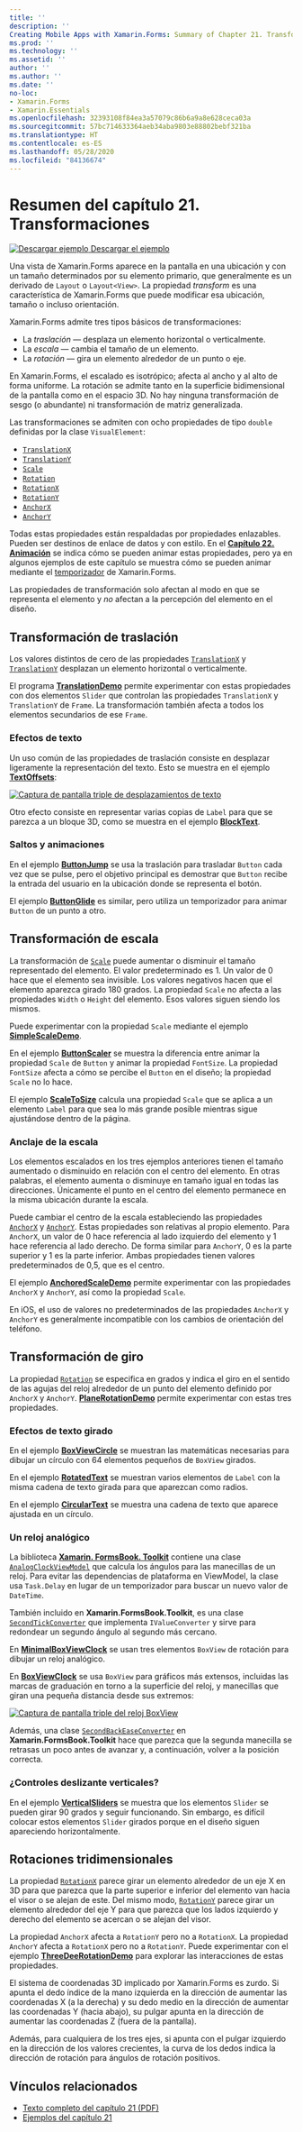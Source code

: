 ```yaml
---
title: ''
description: ''
Creating Mobile Apps with Xamarin.Forms: Summary of Chapter 21. Transforms''
ms.prod: ''
ms.technology: ''
ms.assetid: ''
author: ''
ms.author: ''
ms.date: ''
no-loc:
- Xamarin.Forms
- Xamarin.Essentials
ms.openlocfilehash: 32393108f84ea3a57079c86b6a9a8e628ceca03a
ms.sourcegitcommit: 57bc714633364aeb34aba9803e88802bebf321ba
ms.translationtype: HT
ms.contentlocale: es-ES
ms.lasthandoff: 05/28/2020
ms.locfileid: "84136674"
---
```

# <a name="summary-of-chapter-21-transforms"></a>Resumen del capítulo 21. Transformaciones

[![Descargar ejemplo](~/media/shared/download.png) Descargar el ejemplo](https://github.com/xamarin/xamarin-forms-book-samples/tree/master/Chapter21)

Una vista de Xamarin.Forms aparece en la pantalla en una ubicación y con un tamaño determinados por su elemento primario, que generalmente es un derivado de `Layout` o `Layout<View>`. La propiedad *transform* es una característica de Xamarin.Forms que puede modificar esa ubicación, tamaño o incluso orientación.

Xamarin.Forms admite tres tipos básicos de transformaciones:

- La *traslación* &mdash; desplaza un elemento horizontal o verticalmente.
- La *escala* &mdash; cambia el tamaño de un elemento.
- La *rotación* &mdash; gira un elemento alrededor de un punto o eje.

En Xamarin.Forms, el escalado es isotrópico; afecta al ancho y al alto de forma uniforme. La rotación se admite tanto en la superficie bidimensional de la pantalla como en el espacio 3D. No hay ninguna transformación de sesgo (o abundante) ni transformación de matriz generalizada.

Las transformaciones se admiten con ocho propiedades de tipo `double` definidas por la clase `VisualElement`:

- [`TranslationX`](xref:Xamarin.Forms.VisualElement.TranslationX)
- [`TranslationY`](xref:Xamarin.Forms.VisualElement.TranslationY)
- [`Scale`](xref:Xamarin.Forms.VisualElement.Scale)
- [`Rotation`](xref:Xamarin.Forms.VisualElement.Rotation)
- [`RotationX`](xref:Xamarin.Forms.VisualElement.RotationX)
- [`RotationY`](xref:Xamarin.Forms.VisualElement.RotationY)
- [`AnchorX`](xref:Xamarin.Forms.VisualElement.AnchorX)
- [`AnchorY`](xref:Xamarin.Forms.VisualElement.AnchorY)

Todas estas propiedades están respaldadas por propiedades enlazables. Pueden ser destinos de enlace de datos y con estilo. En el [**Capítulo 22. Animación**](~/xamarin-forms/creating-mobile-apps-xamarin-forms/summaries/chapter22.md) se indica cómo se pueden animar estas propiedades, pero ya en algunos ejemplos de este capítulo se muestra cómo se pueden animar mediante el [temporizador](~/xamarin-forms/platform/device.md#devicestarttimer) de Xamarin.Forms.

Las propiedades de transformación solo afectan al modo en que se representa el elemento y *no* afectan a la percepción del elemento en el diseño.

## <a name="the-translation-transform"></a>Transformación de traslación

Los valores distintos de cero de las propiedades [`TranslationX`](xref:Xamarin.Forms.VisualElement.TranslationX) y [`TranslationY`](xref:Xamarin.Forms.VisualElement.TranslationY) desplazan un elemento horizontal o verticalmente.

El programa [**TranslationDemo**](https://github.com/xamarin/xamarin-forms-book-samples/tree/master/Chapter21/TranslationDemo) permite experimentar con estas propiedades con dos elementos `Slider` que controlan las propiedades `TranslationX` y `TranslationY` de `Frame`. La transformación también afecta a todos los elementos secundarios de ese `Frame`.

### <a name="text-effects"></a>Efectos de texto

Un uso común de las propiedades de traslación consiste en desplazar ligeramente la representación del texto. Esto se muestra en el ejemplo [**TextOffsets**](https://github.com/xamarin/xamarin-forms-book-samples/tree/master/Chapter21/TextOffsets):

[![Captura de pantalla triple de desplazamientos de texto](images/ch21fg03-small.png "Desplazamientos de texto")](images/ch21fg03-large.png#lightbox "Desplazamientos de texto")

Otro efecto consiste en representar varias copias de `Label` para que se parezca a un bloque 3D, como se muestra en el ejemplo [**BlockText**](https://github.com/xamarin/xamarin-forms-book-samples/tree/master/Chapter21/BlockText).

### <a name="jumps-and-animations"></a>Saltos y animaciones

En el ejemplo [**ButtonJump**](https://github.com/xamarin/xamarin-forms-book-samples/tree/master/Chapter21/ButtonJump) se usa la traslación para trasladar `Button` cada vez que se pulse, pero el objetivo principal es demostrar que `Button` recibe la entrada del usuario en la ubicación donde se representa el botón.

El ejemplo [**ButtonGlide**](https://github.com/xamarin/xamarin-forms-book-samples/tree/master/Chapter21/ButtonGlide) es similar, pero utiliza un temporizador para animar `Button` de un punto a otro.

## <a name="the-scale-transform"></a>Transformación de escala

La transformación de [`Scale`](xref:Xamarin.Forms.VisualElement.Scale) puede aumentar o disminuir el tamaño representado del elemento. El valor predeterminado es 1. Un valor de 0 hace que el elemento sea invisible. Los valores negativos hacen que el elemento aparezca girado 180 grados. La propiedad `Scale` no afecta a las propiedades `Width` o `Height` del elemento. Esos valores siguen siendo los mismos.

Puede experimentar con la propiedad `Scale` mediante el ejemplo [**SimpleScaleDemo**](https://github.com/xamarin/xamarin-forms-book-samples/tree/master/Chapter21/SimpleScaleDemo).

En el ejemplo [**ButtonScaler**](https://github.com/xamarin/xamarin-forms-book-samples/tree/master/Chapter21/ButtonScaler) se muestra la diferencia entre animar la propiedad `Scale` de `Button` y animar la propiedad `FontSize`. La propiedad `FontSize` afecta a cómo se percibe el `Button` en el diseño; la propiedad `Scale` no lo hace.

El ejemplo [**ScaleToSize**](https://github.com/xamarin/xamarin-forms-book-samples/tree/master/Chapter21/ScaleToSize) calcula una propiedad `Scale` que se aplica a un elemento `Label` para que sea lo más grande posible mientras sigue ajustándose dentro de la página.

### <a name="anchoring-the-scale"></a>Anclaje de la escala

Los elementos escalados en los tres ejemplos anteriores tienen el tamaño aumentado o disminuido en relación con el centro del elemento. En otras palabras, el elemento aumenta o disminuye en tamaño igual en todas las direcciones. Únicamente el punto en el centro del elemento permanece en la misma ubicación durante la escala.

Puede cambiar el centro de la escala estableciendo las propiedades [`AnchorX`](xref:Xamarin.Forms.VisualElement.AnchorX) y [`AnchorY`](xref:Xamarin.Forms.VisualElement.AnchorY). Estas propiedades son relativas al propio elemento. Para `AnchorX`, un valor de 0 hace referencia al lado izquierdo del elemento y 1 hace referencia al lado derecho. De forma similar para `AnchorY`, 0 es la parte superior y 1 es la parte inferior. Ambas propiedades tienen valores predeterminados de 0,5, que es el centro.

El ejemplo [**AnchoredScaleDemo**](https://github.com/xamarin/xamarin-forms-book-samples/tree/master/Chapter21/AnchoredScaleDemo) permite experimentar con las propiedades `AnchorX` y `AnchorY`, así como la propiedad `Scale`.

En iOS, el uso de valores no predeterminados de las propiedades `AnchorX` y `AnchorY` es generalmente incompatible con los cambios de orientación del teléfono.

## <a name="the-rotation-transform"></a>Transformación de giro

La propiedad [`Rotation`](xref:Xamarin.Forms.VisualElement.Rotation) se especifica en grados y indica el giro en el sentido de las agujas del reloj alrededor de un punto del elemento definido por `AnchorX` y `AnchorY`. [**PlaneRotationDemo**](https://github.com/xamarin/xamarin-forms-book-samples/tree/master/Chapter21/PlaneRotationDemo) permite experimentar con estas tres propiedades.

### <a name="rotated-text-effects"></a>Efectos de texto girado

En el ejemplo [**BoxViewCircle**](https://github.com/xamarin/xamarin-forms-book-samples/tree/master/Chapter21/BoxViewCircle) se muestran las matemáticas necesarias para dibujar un círculo con 64 elementos pequeños de `BoxView` girados.

En el ejemplo [**RotatedText**](https://github.com/xamarin/xamarin-forms-book-samples/tree/master/Chapter21/RotatedText) se muestran varios elementos de `Label` con la misma cadena de texto girada para que aparezcan como radios.

En el ejemplo [**CircularText**](https://github.com/xamarin/xamarin-forms-book-samples/tree/master/Chapter21/CircularText) se muestra una cadena de texto que aparece ajustada en un círculo.

### <a name="an-analog-clock"></a>Un reloj analógico

La biblioteca [**Xamarin. FormsBook. Toolkit**](https://github.com/xamarin/xamarin-forms-book-samples/tree/master/Libraries/Xamarin.FormsBook.Toolkit) contiene una clase [`AnalogClockViewModel`](https://github.com/xamarin/xamarin-forms-book-samples/blob/master/Libraries/Xamarin.FormsBook.Toolkit/Xamarin.FormsBook.Toolkit/AnalogClockViewModel.cs) que calcula los ángulos para las manecillas de un reloj. Para evitar las dependencias de plataforma en ViewModel, la clase usa `Task.Delay` en lugar de un temporizador para buscar un nuevo valor de `DateTime`.

También incluido en **Xamarin.FormsBook.Toolkit**, es una clase [`SecondTickConverter`](https://github.com/xamarin/xamarin-forms-book-samples/blob/master/Libraries/Xamarin.FormsBook.Toolkit/Xamarin.FormsBook.Toolkit/SecondTickConverter.cs) que implementa `IValueConverter` y sirve para redondear un segundo ángulo al segundo más cercano.

En [**MinimalBoxViewClock**](https://github.com/xamarin/xamarin-forms-book-samples/tree/master/Chapter21/MinimalBoxViewClock) se usan tres elementos `BoxView` de rotación para dibujar un reloj analógico.

En [**BoxViewClock**](https://github.com/xamarin/xamarin-forms-book-samples/tree/master/Chapter21/BoxViewClock) se usa `BoxView` para gráficos más extensos, incluidas las marcas de graduación en torno a la superficie del reloj, y manecillas que giran una pequeña distancia desde sus extremos:

[![Captura de pantalla triple del reloj BoxView](images/ch21fg17-small.png "Superficie del reloj analógico")](images/ch21fg17-large.png#lightbox "Superficie del reloj analógico")

Además, una clase [`SecondBackEaseConverter`](https://github.com/xamarin/xamarin-forms-book-samples/blob/master/Libraries/Xamarin.FormsBook.Toolkit/Xamarin.FormsBook.Toolkit/SecondBackEaseConverter.cs) en **Xamarin.FormsBook.Toolkit** hace que parezca que la segunda manecilla se retrasas un poco antes de avanzar y, a continuación, volver a la posición correcta.

### <a name="vertical-sliders"></a>¿Controles deslizante verticales?

En el ejemplo [**VerticalSliders**](https://github.com/xamarin/xamarin-forms-book-samples/tree/master/Chapter21/VerticalSliders) se muestra que los elementos `Slider` se pueden girar 90 grados y seguir funcionando. Sin embargo, es difícil colocar estos elementos `Slider` girados porque en el diseño siguen apareciendo horizontalmente.

## <a name="3d-ish-rotations"></a>Rotaciones tridimensionales

La propiedad [`RotationX`](xref:Xamarin.Forms.VisualElement.RotationX) parece girar un elemento alrededor de un eje X en 3D para que parezca que la parte superior e inferior del elemento van hacia el visor o se alejan de este. Del mismo modo, [`RotationY`](xref:Xamarin.Forms.VisualElement.RotationY) parece girar un elemento alrededor del eje Y para que parezca que los lados izquierdo y derecho del elemento se acercan o se alejan del visor.

La propiedad `AnchorX` afecta a `RotationY` pero no a `RotationX`. La propiedad `AnchorY` afecta a `RotationX` pero no a `RotationY`. Puede experimentar con el ejemplo [**ThreeDeeRotationDemo**](https://github.com/xamarin/xamarin-forms-book-samples/tree/master/Chapter21/ThreeDeeRotationDemo) para explorar las interacciones de estas propiedades.

El sistema de coordenadas 3D implicado por Xamarin.Forms es zurdo. Si apunta el dedo índice de la mano izquierda en la dirección de aumentar las coordenadas X (a la derecha) y su dedo medio en la dirección de aumentar las coordenadas Y (hacia abajo), su pulgar apunta en la dirección de aumentar las coordenadas Z (fuera de la pantalla).

Además, para cualquiera de los tres ejes, si apunta con el pulgar izquierdo en la dirección de los valores crecientes, la curva de los dedos indica la dirección de rotación para ángulos de rotación positivos.

## <a name="related-links"></a>Vínculos relacionados

- [Texto completo del capítulo 21 (PDF)](https://download.xamarin.com/developer/xamarin-forms-book/XamarinFormsBook-Ch21-Apr2016.pdf)
- [Ejemplos del capítulo 21](https://github.com/xamarin/xamarin-forms-book-samples/tree/master/Chapter21)
